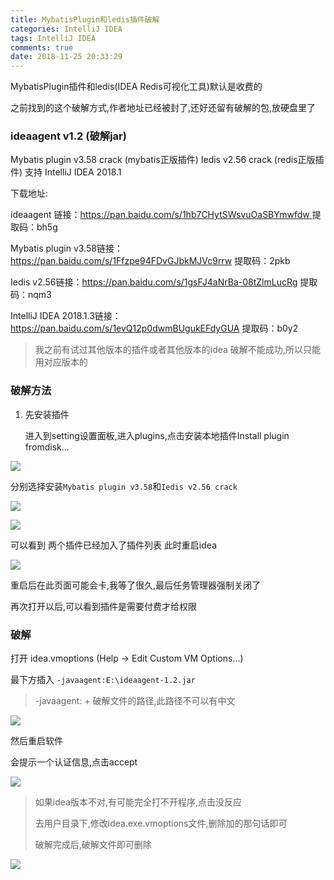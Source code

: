 ```yaml
---
title: MybatisPlugin和ledis插件破解
categories: IntelliJ IDEA
tags: IntelliJ IDEA
comments: true
date: 2018-11-25 20:33:29
---
```


MybatisPlugin插件和ledis(IDEA Redis可视化工具)默认是收费的

之前找到的这个破解方式,作者地址已经被封了,还好还留有破解的包,放硬盘里了

### ideaagent v1.2 (破解jar)

Mybatis plugin v3.58 crack (mybatis正版插件)
Iedis v2.56 crack (redis正版插件)
支持 IntelliJ IDEA 2018.1

下载地址: 

ideaagent 链接：[https://pan.baidu.com/s/1hb7CHytSWsvuOaSBYmwfdw ](https://pan.baidu.com/s/1hb7CHytSWsvuOaSBYmwfdw )
提取码：bh5g 

Mybatis plugin v3.58链接：https://pan.baidu.com/s/1Ffzpe94FDvGJbkMJVc9rrw 
提取码：2pkb 

Iedis v2.56链接：https://pan.baidu.com/s/1gsFJ4aNrBa-08tZlmLucRg 
提取码：nqm3 

IntelliJ IDEA 2018.1.3链接：https://pan.baidu.com/s/1evQ12p0dwmBUgukEFdyGUA 
提取码：b0y2 

> 我之前有试过其他版本的插件或者其他版本的idea 破解不能成功,所以只能用对应版本的



### 破解方法

1. 先安装插件

   进入到setting设置面板,进入plugins,点击安装本地插件Install plugin fromdisk...

![](https://javabasics-1257838768.cos.ap-beijing.myqcloud.com/IntelliJ%20IDEA/MybatisPlugin%E5%92%8Cledis%E6%8F%92%E4%BB%B6%E7%A0%B4%E8%A7%A3/%E6%8F%92%E4%BB%B6%E5%AE%89%E8%A3%85.png)

分别选择安装`Mybatis plugin v3.58`和`Iedis v2.56 crack`

![](https://javabasics-1257838768.cos.ap-beijing.myqcloud.com/IntelliJ%20IDEA/MybatisPlugin%E5%92%8Cledis%E6%8F%92%E4%BB%B6%E7%A0%B4%E8%A7%A3/%E9%80%89%E6%8B%A9%E6%8F%92%E4%BB%B6%E5%AE%89%E8%A3%85.png)



![](https://javabasics-1257838768.cos.ap-beijing.myqcloud.com/IntelliJ%20IDEA/MybatisPlugin%E5%92%8Cledis%E6%8F%92%E4%BB%B6%E7%A0%B4%E8%A7%A3/%E5%B7%B2%E5%8A%A0%E5%85%A5.png)



可以看到 两个插件已经加入了插件列表  此时重启idea

![](https://javabasics-1257838768.cos.ap-beijing.myqcloud.com/IntelliJ%20IDEA/MybatisPlugin%E5%92%8Cledis%E6%8F%92%E4%BB%B6%E7%A0%B4%E8%A7%A3/%E7%AD%89%E5%BE%85.png)

重启后在此页面可能会卡,我等了很久,最后任务管理器强制关闭了

再次打开以后,可以看到插件是需要付费才给权限



### 破解



打开 idea.vmoptions (Help -> Edit Custom VM Options…)

最下方插入 `-javaagent:E:\ideaagent-1.2.jar`

>  -javaagent: +  破解文件的路径,此路径不可以有中文

![](https://javabasics-1257838768.cos.ap-beijing.myqcloud.com/IntelliJ%20IDEA/MybatisPlugin%E5%92%8Cledis%E6%8F%92%E4%BB%B6%E7%A0%B4%E8%A7%A3/vmoption.png)



然后重启软件

会提示一个认证信息,点击accept

![](https://javabasics-1257838768.cos.ap-beijing.myqcloud.com/IntelliJ%20IDEA/MybatisPlugin%E5%92%8Cledis%E6%8F%92%E4%BB%B6%E7%A0%B4%E8%A7%A3/accept.png)



>  如果idea版本不对,有可能完全打不开程序,点击没反应
>
>  去用户目录下,修改idea.exe.vmoptions文件,删除加的那句话即可
>
>  破解完成后,破解文件即可删除

![](https://javabasics-1257838768.cos.ap-beijing.myqcloud.com/IntelliJ%20IDEA/MybatisPlugin%E5%92%8Cledis%E6%8F%92%E4%BB%B6%E7%A0%B4%E8%A7%A3/%E7%94%A8%E6%88%B7.png)